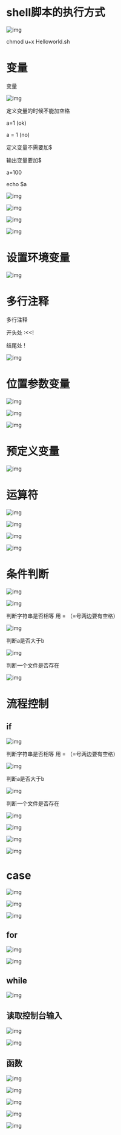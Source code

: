 # shell脚本的执行方式

![img](./assets/wps836.jpg)

chmod u+x Helloworld.sh

 

#  变量

 变量

 

![img](./assets/wps837.jpg) 

 

定义变量的时候不能加空格

a=1 (ok)

a = 1 (no)

 

定义变量不需要加$

输出变量要加$

 

a=100

echo $a

![img](./assets/wps838.jpg) 

 

 

 

![img](./assets/wps839.jpg) 

 

![img](./assets/wps840.jpg) 

 

![img](./assets/wps841.jpg) 

 

 

#  设置环境变量

 ![img](./assets/wps842.jpg)

 

 

#  多行注释

 多行注释

开头处 :<<!

结尾处 !

![img](./assets/wps843.jpg) 

 

 

 

#  位置参数变量

 

 

![img](./assets/wps844.jpg) 

 

![img](./assets/wps845.jpg) 

 

![img](./assets/wps846.jpg) 

 

 

 

#  预定义变量

![img](./assets/wps847.jpg)

 

 

 

#  运算符

   

![img](./assets/wps848.jpg) 

 

![img](./assets/wps849.jpg) 

 

![img](./assets/wps850.jpg) 

 

![img](./assets/wps851.jpg) 

 

 

 

 

# 条件判断 

  ![img](./assets/wps852.jpg)

 

 

 

 

![img](./assets/wps853.jpg) 

 

 

判断字符串是否相等 用 = （=号两边要有空格）

![img](./assets/wps854.jpg) 

 

 

判断a是否大于b

![img](./assets/wps855.jpg) 

 

 

判断一个文件是否存在

![img](./assets/wps856.jpg) 

 

#  流程控制

## if

 

![img](./assets/wps857.jpg) 

 

 

判断字符串是否相等 用 = （=号两边要有空格）

![img](./assets/wps858.jpg) 

 

 

判断a是否大于b

![img](./assets/wps859.jpg) 

 

 

判断一个文件是否存在

![img](./assets/wps860.jpg) 

 

 

![img](./assets/wps861.jpg) 

 

 

 

 

 

![img](./assets/wps862.jpg) 

 

![img](./assets/wps863.jpg) 

 

 

#  case

  

![img](./assets/wps864.jpg) 

 

 

![img](./assets/wps865.jpg) 

 

![img](./assets/wps866.jpg) 

 

##  for

  

![img](./assets/wps867.jpg) 

 

 

![img](./assets/wps868.jpg) 

 

 

 

##  while

 ![img](./assets/wps869.jpg)

 

 

 

## 读取控制台输入 

  

![img](./assets/wps870.jpg) 

 

 

![img](./assets/wps871.jpg) 

 

 

 

##  函数

  

 

![img](./assets/wps872.jpg) 

 

 

![img](./assets/wps873.jpg) 

 

 

![img](./assets/wps874.jpg) 

 

 

![img](./assets/wps875.jpg) 

 

![img](./assets/wps876.jpg) 

 

 